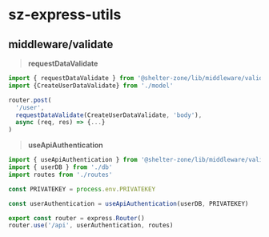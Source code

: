 # sz-express-utils

## **middleware/validate**

> **requestDataValidate**

```ts
import { requestDataValidate } from '@shelter-zone/lib/middleware/validate'
import {CreateUserDataValidate} from './model'

router.post(
  '/user',
  requestDataValidate(CreateUserDataValidate, 'body'),
  async (req, res) => {...}
)
```

> **useApiAuthentication**

```ts
import { useApiAuthentication } from '@shelter-zone/lib/middleware/validate'
import { userDB } from './db'
import routes from './routes'

const PRIVATEKEY = process.env.PRIVATEKEY

const userAuthentication = useApiAuthentication(userDB, PRIVATEKEY)

export const router = express.Router()
router.use('/api', userAuthentication, routes)
```
